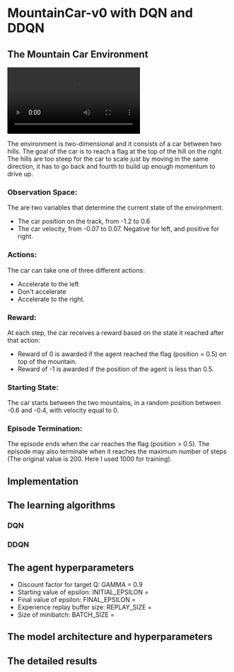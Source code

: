 # MountainCar-v0 with DQN and DDQN
## The Mountain Car Environment
![This is an image](https://gym.openai.com/videos/2019-10-21--mqt8Qj1mwo/MountainCar-v0/original.mp4)


The environment is two-dimensional and it consists of a car between two hills. 
The goal of the car is to reach a flag at the top of the hill on the right. 
The hills are too steep for the car to scale just by moving in the same direction, 
it has to go back and fourth to build up enough momentum to drive up.
### Observation Space:
The are two variables that determine the current state of the environment.

- The car position on the track, from -1.2 to 0.6
- The car velocity, from -0.07 to 0.07. Negative for left, and positive for right.
### Actions:
The car can take one of three different actions:

- Accelerate to the left
- Don't accelerate
- Accelerate to the right.
### Reward:
At each step, the car receives a reward based on the state it reached after that action:

- Reward of 0 is awarded if the agent reached the flag (position = 0.5) on top of the mountain.
- Reward of -1 is awarded if the position of the agent is less than 0.5.
### Starting State:
The car starts between the two mountains, in a random position between -0.6 and -0.4, with velocity equal to 0.

### Episode Termination:
The episode ends when the car reaches the flag (position > 0.5). The episode may also terminate when it reaches the maximum number of steps (The original value is 200. Here I used 1000 for training).

## Implementation

## The learning algorithms
### DQN
### DDQN

## The agent hyperparameters
- Discount factor for target Q: GAMMA = 0.9   
- Starting value of epsilon: INITIAL_EPSILON =  
- Final value of epsilon: FINAL_EPSILON =  
- Experience replay buffer size: REPLAY_SIZE =  
- Size of minibatch: BATCH_SIZE =  

## The model architecture and hyperparameters

## The detailed results
